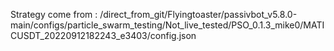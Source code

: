 Strategy come from : /direct_from_git/Flyingtoaster/passivbot_v5.8.0-main/configs/particle_swarm_testing/Not_live_tested/PSO_0.1.3_mike0/MATICUSDT_20220912182243_e3403/config.json